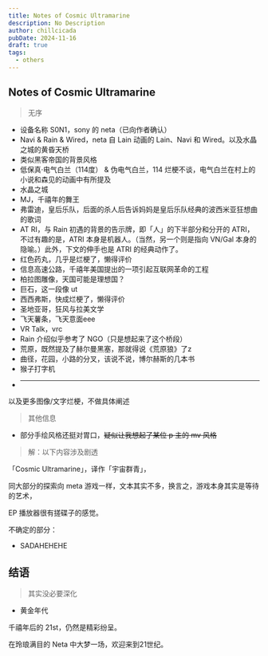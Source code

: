 ```yaml
---
title: Notes of Cosmic Ultramarine
description: No Description
author: chillcicada
pubDate: 2024-11-16
draft: true
tags:
  - others
---
```


## Notes of Cosmic Ultramarine

> 无序

- 设备名称 S0N1，sony 的 neta（已向作者确认）
- Navi & Rain & Wired，neta 自 Lain 动画的 Lain、Navi 和 Wired。以及水晶之城的黄昏天桥
- 类似黑客帝国的背景风格
- 低保真·电气白兰（114度） & 伪电气白兰，114 烂梗不谈，电气白兰在村上的小说和森见的动画中有所提及
- 水晶之城
- MJ，千禧年的舞王
- 弗雷迪，皇后乐队，后面的杀人后告诉妈妈是皇后乐队经典的波西米亚狂想曲的歌词
- AT RI，与 Rain 初遇的背景的告示牌，即「人」的下半部分和分开的 ATRI，不过有趣的是，ATRI 本身是机器人。（当然，另一个则是指向 VN/Gal 本身的隐喻。）此外，下文的伸手也是 ATRI 的经典动作了。
- 红色药丸，几乎是烂梗了，懒得评价
- 信息高速公路，千禧年美国提出的一项引起互联网革命的工程
- 柏拉图雕像，天国可能是理想国？
- 巨石，这一段像 ut
- 西西弗斯，快成烂梗了，懒得评价
- 圣地亚哥，狂风与拉美文学
- 飞天薯条，飞天意面eee
- VR Talk，vrc
- Rain 介绍似乎参考了 NGO（只是想起来了这个桥段）
- 荒原，既然提及了赫尔曼黑塞，那就得说《荒原狼》了z
- 曲径，花园，小路的分叉，该说不说，博尔赫斯的几本书
- 猴子打字机
- ***

以及更多图像/文字烂梗，不做具体阐述

> 其他信息

- 部分手绘风格还挺对胃口，~~疑似让我想起了某位 p 主的 mv 风格~~

> 解：以下内容涉及剧透

「Cosmic Ultramarine」，译作「宇宙群青」，

同大部分的探索向 meta 游戏一样，文本其实不多，换言之，游戏本身其实是等待的艺术，

EP 播放器很有搓碟子的感觉。

不确定的部分：

- SADAHEHEHE

## 结语

> 其实没必要深化

- 黄金年代

千禧年后的 21st，仍然是精彩纷呈。

在玲琅满目的 Neta 中大梦一场，欢迎来到21世纪。
